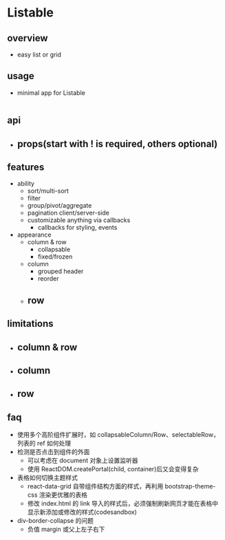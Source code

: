 # Listable

## overview

- easy list or grid

## usage

- minimal app for Listable

```

```

## api

- ## props(start with ! is required, others optional)

## features

- ability
  - sort/multi-sort
  - filter
  - group/pivot/aggregate
  - pagination client/server-side
  - customizable anything via callbacks
    - callbacks for styling, events
- appearance
  - column & row
    - collapsable
    - fixed/frozen
  - column
    - grouped header
    - reorder
  - ## row

## limitations

- ## column & row
- ## column
- ## row

## faq

- 使用多个高阶组件扩展时，如 collapsableColumn/Row、selectableRow，列表的 ref 如何处理
- 检测是否点击到组件的外面
  - 可以考虑在 document 对象上设置监听器
  - 使用 ReactDOM.createPortal(child, container)后又会变得复杂
- 表格如何切换主题样式
  - react-data-grid 自带组件结构方面的样式，再利用 bootstrap-theme-css 渲染更优雅的表格
  - 修改 index.html 的 link 导入的样式后，必须强制刷新网页才能在表格中显示新添加或修改的样式(codesandbox)
- div-border-collapse 的问题
  - 负值 margin 或父上左子右下
